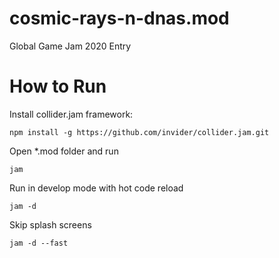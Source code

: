 # cosmic-rays-n-dnas.mod
Global Game Jam 2020 Entry

# How to Run

Install collider.jam framework:

```
npm install -g https://github.com/invider/collider.jam.git
```

Open *.mod folder and run

```
jam
```

Run in develop mode with hot code reload

```
jam -d
```

Skip splash screens

```
jam -d --fast
```
